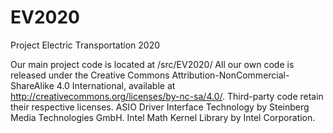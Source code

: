 EV2020
======

Project Electric Transportation 2020

Our main project code is located at /src/EV2020/
All our own code is released under the Creative Commons Attribution-NonCommercial-ShareAlike 4.0 International, available at http://creativecommons.org/licenses/by-nc-sa/4.0/. Third-party code retain their respective licenses.
ASIO Driver Interface Technology by Steinberg Media Technologies GmbH.
Intel Math Kernel Library by Intel Corporation.